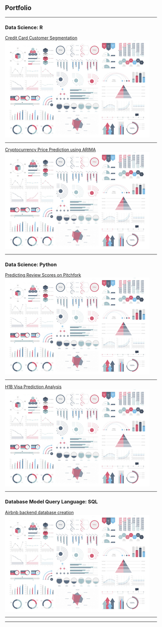 ## Portfolio

---

### Data Science: R

[Credit Card Customer Segmentation](/1.1_Credit_card.md)
<img src="Images/dummy_thumbnail.jpg?raw=true"/>

---
[Cryptocurrency Price Prediction using ARIMA](/pdf/sample_presentation.pdf)
<img src="Images/dummy_thumbnail.jpg?raw=true"/>

---

### Data Science: Python

[Predicting Review Scores on Pitchfork](/2.1_pitch_fork.html)
<img src="Images/dummy_thumbnail.jpg?raw=true"/>

---
[H1B Visa Prediction Analysis](/pdf/sample_presentation.pdf)
<img src="Images/dummy_thumbnail.jpg?raw=true"/>

---

### Database Model Query Language: SQL

[Airbnb backend database creation](/3_SQL_airbnb.pdf)
<img src="Images/dummy_thumbnail.jpg?raw=true"/>

---





---
